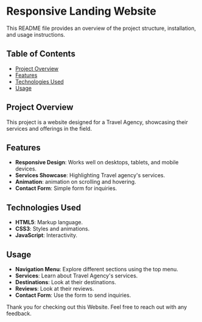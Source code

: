 # Responsive Landing Website

 This README file provides an overview of the project structure, installation, and usage instructions.

## Table of Contents

- [Project Overview](#project-overview)
- [Features](#features)
- [Technologies Used](#technologies-used)
- [Usage](#usage)

## Project Overview

This project is a website designed for a Travel Agency, showcasing their services and offerings in the field.

## Features

- **Responsive Design**: Works well on desktops, tablets, and mobile devices.
- **Services Showcase**: Highlighting Travel agency's services.
- **Animation**: animation on scrolling and hovering.
- **Contact Form**: Simple form for inquiries.

## Technologies Used

- **HTML5**: Markup language.
- **CSS3**: Styles and animations.
- **JavaScript**: Interactivity.

## Usage
- **Navigation Menu**: Explore different sections using the top menu.
- **Services**: Learn about Travel Agency's services.
- **Destinations**: Look at their destinations.
- **Reviews**: Look at their reviews.
- **Contact Form**: Use the form to send inquiries.


Thank you for checking out this Website. Feel free to reach out with any feedback.
